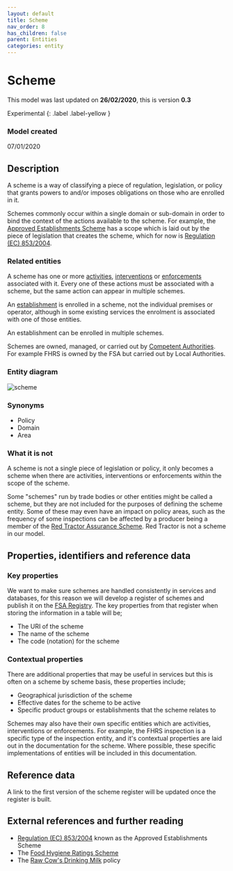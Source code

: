 ```yaml
---
layout: default
title: Scheme
nav_order: 8
has_children: false
parent: Entities
categories: entity
---
```


# Scheme

This model was last updated on **26/02/2020**, this is version **0.3**

Experimental
{: .label .label-yellow }

### Model created
07/01/2020

## Description
A scheme is a way of classifying a piece of regulation, legislation, or policy that grants powers to and/or imposes obligations on those who are enrolled in it.

Schemes commonly occur within a single domain or sub-domain in order to bind the context of the actions available to the scheme. For example, the [Approved Establishments Scheme](https://www.food.gov.uk/business-guidance/approved-food-establishments) has a scope which is laid out by the piece of legislation that creates the scheme, which for now is [Regulation (EC) 853/2004](https://eur-lex.europa.eu/LexUriServ/LexUriServ.do?uri=OJ:L:2004:139:0055:0205:EN:PDF).

### Related entities
A scheme has one or more [activities](/enterprise-data-models/entities/activity.html), [interventions](/enterprise-data-models/entities/intervention.html) or [enforcements](/enterprise-data-models/entities/enforcement.html) associated with it. Every one of these actions must be associated with a scheme, but the same action can appear in multiple schemes.

An [establishment](/enterprise-data-models/entities/establishment.html) is enrolled in a scheme, not the individual premises or operator, although in some existing services the enrolment is associated with one of those entities.

An establishment can be enrolled in multiple schemes.

Schemes are owned, managed, or carried out by [Competent Authorities](/enterprise-data-models/entities/competent-authority.html). For example FHRS is owned by the FSA but carried out by Local Authorities.

### Entity diagram
![scheme](/enterprise-data-models/entities/diagrams/Scheme.png)

### Synonyms
*   Policy
*   Domain
*   Area

### What it is not
A scheme is not a single piece of legislation or policy, it only becomes a scheme when there are activities, interventions or enforcements within the scope of the scheme.

Some "schemes" run by trade bodies or other entities might be called a scheme, but they are not included for the purposes of defining the scheme entity. Some of these may even have an impact on policy areas, such as the frequency of some inspections can be affected by a producer being a member of the [Red Tractor Assurance Scheme](https://www.redtractor.org.uk/). Red Tractor is not a scheme in our model.

## Properties, identifiers and reference data

### Key properties
We want to make sure schemes are handled consistently in services and databases, for this reason we will develop a register of schemes and publish it on the [FSA Registry](data.food.gov.uk/codes). The key properties from that register when storing the information in a table will be;

*   The URI of the scheme
*   The name of the scheme
*   The code (notation) for the scheme

### Contextual properties
There are additional properties that may be useful in services but this is often on a scheme by scheme basis, these properties include;

*   Geographical jurisdiction of the scheme
*   Effective dates for the scheme to be active
*   Specific product groups or establishments that the scheme relates to

Schemes may also have their own specific entities which are activities, interventions or enforcements. For example, the FHRS inspection is a specific type of the inspection entity, and it's contextual properties are laid out in the documentation for the scheme. Where possible, these specific implementations of entities will be included in this documentation.

## Reference data
A link to the first version of the scheme register will be updated once the register is built.

## External references and further reading
*   [Regulation (EC) 853/2004](https://eur-lex.europa.eu/LexUriServ/LexUriServ.do?uri=OJ:L:2004:139:0055:0205:EN:PDF) known as the Approved Establishments Scheme
*   The [Food Hygiene Ratings Scheme](https://www.food.gov.uk/safety-hygiene/food-hygiene-rating-scheme)
*   The [Raw Cow's Drinking Milk](https://www.food.gov.uk/business-guidance/raw-cows-drinking-milk) policy
